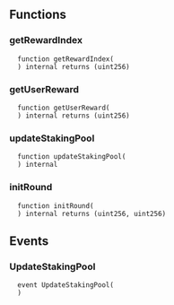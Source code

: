 


## Functions
### getRewardIndex
```solidity
  function getRewardIndex(
  ) internal returns (uint256)
```




### getUserReward
```solidity
  function getUserReward(
  ) internal returns (uint256)
```




### updateStakingPool
```solidity
  function updateStakingPool(
  ) internal
```




### initRound
```solidity
  function initRound(
  ) internal returns (uint256, uint256)
```




## Events
### UpdateStakingPool
```solidity
  event UpdateStakingPool(
  )
```



